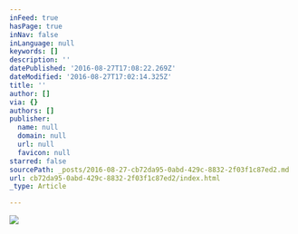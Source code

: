 ```yaml
---
inFeed: true
hasPage: true
inNav: false
inLanguage: null
keywords: []
description: ''
datePublished: '2016-08-27T17:08:22.269Z'
dateModified: '2016-08-27T17:02:14.325Z'
title: ''
author: []
via: {}
authors: []
publisher:
  name: null
  domain: null
  url: null
  favicon: null
starred: false
sourcePath: _posts/2016-08-27-cb72da95-0abd-429c-8832-2f03f1c87ed2.md
url: cb72da95-0abd-429c-8832-2f03f1c87ed2/index.html
_type: Article

---
```

![](https://the-grid-user-content.s3-us-west-2.amazonaws.com/aab8f7f8-7297-42d8-bfb3-3206411609bb.jpg)